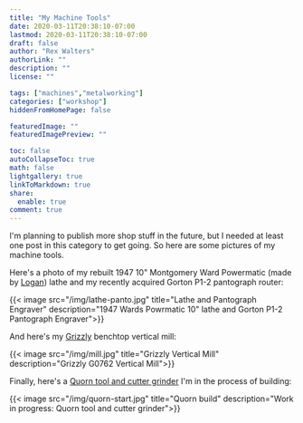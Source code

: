 ```yaml
---
title: "My Machine Tools"
date: 2020-03-11T20:38:10-07:00
lastmod: 2020-03-11T20:38:10-07:00
draft: false
author: "Rex Walters"
authorLink: ""
description: ""
license: ""

tags: ["machines","metalworking"]
categories: ["workshop"]
hiddenFromHomePage: false

featuredImage: ""
featuredImagePreview: ""

toc: false
autoCollapseToc: true
math: false
lightgallery: true
linkToMarkdown: true
share:
  enable: true
comment: true
---
```


I'm planning to publish more shop stuff in the future, but I needed at least one post in this category to get going. So here are some pictures of my machine tools.

<!--more-->

Here's a photo of my rebuilt 1947 10" Montgomery Ward Powermatic (made by [Logan](http://www.lathe.com/faq/)) lathe and my recently acquired Gorton P1-2 pantograph router:

{{< image src="/img/lathe-panto.jpg" title="Lathe and Pantograph Engraver" description="1947 Wards Powrmatic 10\" lathe and Gorton P1-2 Pantograph Engraver">}}

And here's my [Grizzly](https://www.grizzly.com) benchtop vertical mill:

{{< image src="/img/mill.jpg" title="Grizzly Vertical Mill" description="Grizzly G0762 Vertical Mill">}}

Finally, here's a [Quorn tool and cutter grinder](http://www.hemingwaykits.com/acatalog/Quorn__Mk3__T_C__Grinder.html) I'm in the process of building:

{{< image src="/img/quorn-start.jpg" title="Quorn build" description="Work in progress: Quorn tool and cutter grinder">}}
